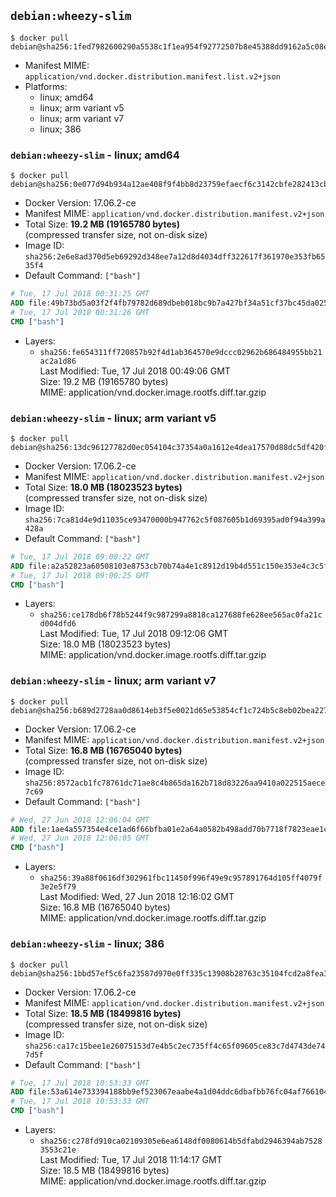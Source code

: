 ## `debian:wheezy-slim`

```console
$ docker pull debian@sha256:1fed7982600290a5538c1f1ea954f92772507b8e45388dd9162a5c08eaebe28c
```

-	Manifest MIME: `application/vnd.docker.distribution.manifest.list.v2+json`
-	Platforms:
	-	linux; amd64
	-	linux; arm variant v5
	-	linux; arm variant v7
	-	linux; 386

### `debian:wheezy-slim` - linux; amd64

```console
$ docker pull debian@sha256:0e077d94b934a12ae408f9f4bb8d23759efaecf6c3142cbfe282413cb271c277
```

-	Docker Version: 17.06.2-ce
-	Manifest MIME: `application/vnd.docker.distribution.manifest.v2+json`
-	Total Size: **19.2 MB (19165780 bytes)**  
	(compressed transfer size, not on-disk size)
-	Image ID: `sha256:2e6e8ad370d5eb69292d348ee7a12d8d4034dff322617f361970e353fb6535f4`
-	Default Command: `["bash"]`

```dockerfile
# Tue, 17 Jul 2018 00:31:25 GMT
ADD file:49b73bd5a03f2f4fb79782d689dbeb018bc9b7a427bf34a51cf37bc45da025eb in / 
# Tue, 17 Jul 2018 00:31:26 GMT
CMD ["bash"]
```

-	Layers:
	-	`sha256:fe654311ff720857b92f4d1ab364570e9dccc02962b686484955bb21ac2a1d86`  
		Last Modified: Tue, 17 Jul 2018 00:49:06 GMT  
		Size: 19.2 MB (19165780 bytes)  
		MIME: application/vnd.docker.image.rootfs.diff.tar.gzip

### `debian:wheezy-slim` - linux; arm variant v5

```console
$ docker pull debian@sha256:13dc96127782d0ec054104c37354a0a1612e4dea17570d88dc5df420fe63d01d
```

-	Docker Version: 17.06.2-ce
-	Manifest MIME: `application/vnd.docker.distribution.manifest.v2+json`
-	Total Size: **18.0 MB (18023523 bytes)**  
	(compressed transfer size, not on-disk size)
-	Image ID: `sha256:7ca81d4e9d11035ce93470000b947762c5f087605b1d69395ad0f94a399a428a`
-	Default Command: `["bash"]`

```dockerfile
# Tue, 17 Jul 2018 09:00:22 GMT
ADD file:a2a52823a60508103e8753cb70b74a4e1c8912d19b4d551c150e353e4c3c5fa9 in / 
# Tue, 17 Jul 2018 09:00:25 GMT
CMD ["bash"]
```

-	Layers:
	-	`sha256:ce178db6f78b5244f9c987299a8818ca127688fe628ee565ac0fa21cd004dfd6`  
		Last Modified: Tue, 17 Jul 2018 09:12:06 GMT  
		Size: 18.0 MB (18023523 bytes)  
		MIME: application/vnd.docker.image.rootfs.diff.tar.gzip

### `debian:wheezy-slim` - linux; arm variant v7

```console
$ docker pull debian@sha256:b689d2728aa0d8614eb3f5e0021d65e53854cf1c724b5c8eb02bea2276edb020
```

-	Docker Version: 17.06.2-ce
-	Manifest MIME: `application/vnd.docker.distribution.manifest.v2+json`
-	Total Size: **16.8 MB (16765040 bytes)**  
	(compressed transfer size, not on-disk size)
-	Image ID: `sha256:8572acb1fc78761dc71ae8c4b865da162b718d83226aa9410a022515aece7c69`
-	Default Command: `["bash"]`

```dockerfile
# Wed, 27 Jun 2018 12:06:04 GMT
ADD file:1ae4a557354e4ce1ad6f66bfba01e2a64a0582b498add70b7718f7823eae1c80 in / 
# Wed, 27 Jun 2018 12:06:05 GMT
CMD ["bash"]
```

-	Layers:
	-	`sha256:39a88f0616df302961fbc11450f996f49e9c957891764d105ff4079f3e2e5f79`  
		Last Modified: Wed, 27 Jun 2018 12:16:02 GMT  
		Size: 16.8 MB (16765040 bytes)  
		MIME: application/vnd.docker.image.rootfs.diff.tar.gzip

### `debian:wheezy-slim` - linux; 386

```console
$ docker pull debian@sha256:1bbd57ef5c6fa23587d970e0ff335c13908b28763c35104fcd2a8fea308f512a
```

-	Docker Version: 17.06.2-ce
-	Manifest MIME: `application/vnd.docker.distribution.manifest.v2+json`
-	Total Size: **18.5 MB (18499816 bytes)**  
	(compressed transfer size, not on-disk size)
-	Image ID: `sha256:ca17c15bee1e26075153d7e4b5c2ec735ff4c65f09605ce83c7d4743de747d5f`
-	Default Command: `["bash"]`

```dockerfile
# Tue, 17 Jul 2018 10:53:33 GMT
ADD file:53a614e733394188bb9ef523067eaabe4a1d04ddc6dbafbb76fc04af76610461 in / 
# Tue, 17 Jul 2018 10:53:33 GMT
CMD ["bash"]
```

-	Layers:
	-	`sha256:c278fd910ca02109305e6ea6148df0080614b5dfabd2946394ab75283553c21e`  
		Last Modified: Tue, 17 Jul 2018 11:14:17 GMT  
		Size: 18.5 MB (18499816 bytes)  
		MIME: application/vnd.docker.image.rootfs.diff.tar.gzip

